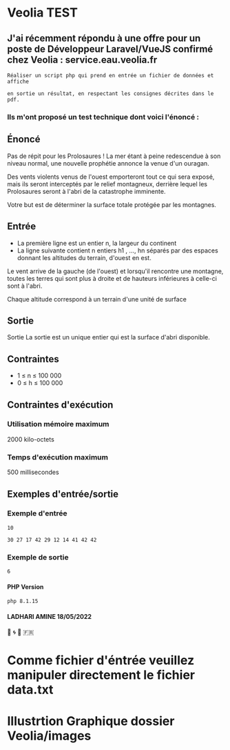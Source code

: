 # Veolia TEST 

## J'ai récemment répondu à une offre pour un poste de Développeur Laravel/VueJS confirmé chez Veolia : service.eau.veolia.fr


```
Réaliser un script php qui prend en entrée un fichier de données et affiche 
```
```
en sortie un résultat, en respectant les consignes décrites dans le pdf.
```
### Ils m'ont proposé un test technique  dont voici l'énoncé :
## Énoncé
Pas de répit pour les Prolosaures ! La mer étant à peine redescendue à son niveau normal, une nouvelle prophétie annonce la venue d'un ouragan.

Des vents violents venus de l'ouest emporteront tout ce qui sera exposé, mais ils seront interceptés par le relief montagneux, derrière lequel les
Prolosaures seront à l'abri de la catastrophe imminente.

Votre but est de déterminer la surface totale protégée par les montagnes.
## Entrée
* La première ligne est un entier n, la largeur du continent
* La ligne suivante contient n entiers h1 , …, hn séparés par des espaces donnant les altitudes du terrain, d'ouest en est.

Le vent arrive de la gauche (de l'ouest) et lorsqu'il rencontre une montagne, toutes les terres qui sont plus à droite et de hauteurs inférieures à celle-ci
sont à l'abri.

Chaque altitude correspond à un terrain d'une unité de surface

## Sortie
Sortie
La sortie est un unique entier qui est la surface d'abri disponible.
## Contraintes
* 1 ≤ n ≤ 100 000
* 0 ≤ h ≤ 100 000
## Contraintes d'exécution
### Utilisation mémoire maximum
2000 kilo-octets
### Temps d'exécution maximum
500 millisecondes
## Exemples d'entrée/sortie
### Exemple d'entrée
``` 10 ```

``` 30 27 17 42 29 12 14 41 42 42 ```
### Exemple de sortie
``` 6 ```

#### PHP Version
 ``` php 8.1.15 ```
#### LADHARI AMINE 18/05/2022
:ocean: :cyclone: :mount_fuji: :fr:

# Comme fichier d'éntrée veuillez  manipuler directement le fichier data.txt 
# Illustrtion Graphique dossier Veolia/images
